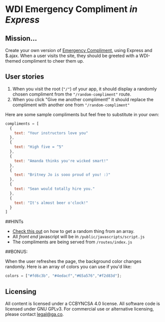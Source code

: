 # WDI Emergency Compliment _in Express_

## Mission…

Create your own version of [Emergency Compliment](http://emergencycompliment.com/), using Express and $.ajax. When a user visits the site, they should be greeted with a WDI-themed compliment to cheer them up.


## User stories

1. When you visit the root (`"/"`) of your app, it should display a randomly chosen compliment from the `"/random-compliment"` route.
2. When you click "Give me another compliment!" it should replace the compliment with another one from `"/random-compliment"`

Here are some sample compliments but feel free to substitute in your own:

```js
compliments = [
  {
    text: "Your instructors love you"
  },
  {
    text: "High five = ^5"
  },
  {
    text: "Amanda thinks you're wicked smart!"
  },
  {
    text: "Britney Jo is sooo proud of you! :)"
  },
  {
    text: "Sean would totally hire you."
  },
  {
    text: "It's almost beer o'clock!"
  }
]
```

##HINTs
- [Check this out](http://stackoverflow.com/questions/5915096/get-random-item-from-javascript-array) on how to get a random thing from an array.
- All _front end_ javascript will be in `/public/javascripts/script.js`
- The compliments are being served from `/routes/index.js`


##BONUS:

When the user refreshes the page, the background color changes randomly. Here is an array of colors you can use if you'd like:

```js
colors = ["#fd6c3b", "#4edacf","#65a576","#f2d83d"];
```

## Licensing
All content is licensed under a CC­BY­NC­SA 4.0 license.
All software code is licensed under GNU GPLv3. For commercial use or alternative licensing, please contact legal@ga.co.
